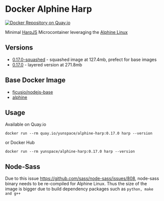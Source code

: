# Docker Alphine Harp

[![Docker Repository on Quay.io](https://quay.io/repository/yunspace/alphine-harp/status "Docker Repository on Quay.io")](https://quay.io/repository/yunspace/alphine-harp)

Minimal [HarpJS](harpjs.com) Microcontainer leveraging the [Alphine Linux](https://github.com/gliderlabs/docker-alpine)

## Versions

* [0.17.0-squashed]() - squashed image at 127.4mb, prefect for base images
* [0.17.0]() - layered version at 271.8mb

## Base Docker Image

* [ficusio/nodejs-base](https://registry.hub.docker.com/u/ficusio/nodejs-base/)
* [alphine](https://registry.hub.docker.com/_/alpine/)

## Usage

Available on Quay.io

    docker run --rm quay.io/yunspace/alphine-harp:0.17.0 harp --version

or Docker Hub

    docker run --rm yunspace/alphine-harp:0.17.0 harp --version

## Node-Sass

Due to this issue https://github.com/sass/node-sass/issues/808, node-sass binary needs to be re-compiled for Alphine Linux.
Thus the size of the image is bigger due to build dependency packages such as `python, make and g++`
